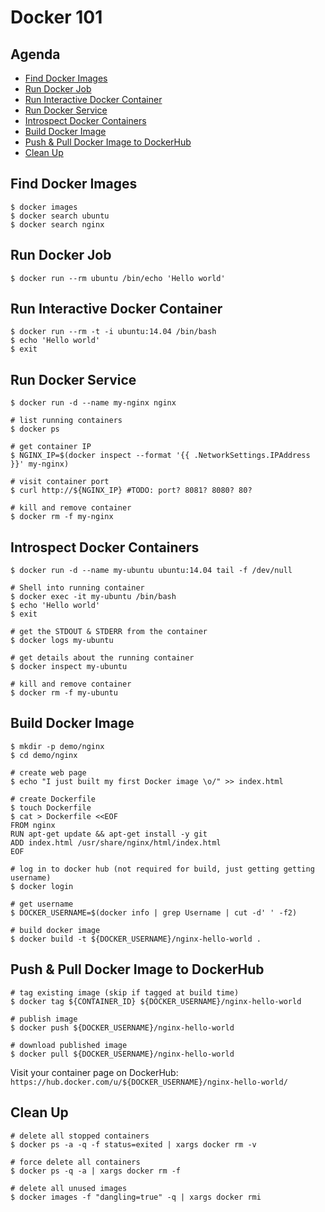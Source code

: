 # Docker 101

## Agenda

- [Find Docker Images](#find-docker-images)
- [Run Docker Job](#run-docker-job)
- [Run Interactive Docker Container](#run-interactive-docker-container)
- [Run Docker Service](#run-docker-service)
- [Introspect Docker Containers](#introspect-docker-containers)
- [Build Docker Image](#build-docker-image)
- [Push & Pull Docker Image to DockerHub](#push-pull-docker-image-to-dockerbub)
- [Clean Up](#clean-up)

## Find Docker Images

```
$ docker images
$ docker search ubuntu
$ docker search nginx
```

## Run Docker Job

```
$ docker run --rm ubuntu /bin/echo 'Hello world'
```

## Run Interactive Docker Container

```
$ docker run --rm -t -i ubuntu:14.04 /bin/bash
$ echo 'Hello world'
$ exit
```

## Run Docker Service

```
$ docker run -d --name my-nginx nginx

# list running containers
$ docker ps

# get container IP
$ NGINX_IP=$(docker inspect --format '{{ .NetworkSettings.IPAddress }}' my-nginx)

# visit container port
$ curl http://${NGINX_IP} #TODO: port? 8081? 8080? 80?

# kill and remove container
$ docker rm -f my-nginx
```

## Introspect Docker Containers

```
$ docker run -d --name my-ubuntu ubuntu:14.04 tail -f /dev/null

# Shell into running container
$ docker exec -it my-ubuntu /bin/bash
$ echo 'Hello world'
$ exit

# get the STDOUT & STDERR from the container
$ docker logs my-ubuntu

# get details about the running container
$ docker inspect my-ubuntu

# kill and remove container
$ docker rm -f my-ubuntu
```

## Build Docker Image

```
$ mkdir -p demo/nginx
$ cd demo/nginx

# create web page
$ echo "I just built my first Docker image \o/" >> index.html

# create Dockerfile
$ touch Dockerfile
$ cat > Dockerfile <<EOF
FROM nginx
RUN apt-get update && apt-get install -y git
ADD index.html /usr/share/nginx/html/index.html
EOF

# log in to docker hub (not required for build, just getting getting username)
$ docker login

# get username
$ DOCKER_USERNAME=$(docker info | grep Username | cut -d' ' -f2)

# build docker image
$ docker build -t ${DOCKER_USERNAME}/nginx-hello-world .
```

## Push & Pull Docker Image to DockerHub

```
# tag existing image (skip if tagged at build time)
$ docker tag ${CONTAINER_ID} ${DOCKER_USERNAME}/nginx-hello-world

# publish image
$ docker push ${DOCKER_USERNAME}/nginx-hello-world

# download published image
$ docker pull ${DOCKER_USERNAME}/nginx-hello-world
```

Visit your container page on DockerHub: `https://hub.docker.com/u/${DOCKER_USERNAME}/nginx-hello-world/`

## Clean Up

```
# delete all stopped containers
$ docker ps -a -q -f status=exited | xargs docker rm -v

# force delete all containers
$ docker ps -q -a | xargs docker rm -f

# delete all unused images
$ docker images -f "dangling=true" -q | xargs docker rmi
```
